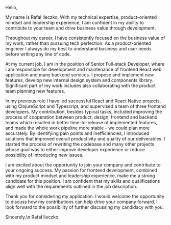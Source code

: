 Hello,

My name is Rafał Ileczko. With my technical expertise, product-oriented mindset and leadership experience, I am confident in my ability to contribute to your team and drive business value through development.

Throughout my career, I have consistently focused on the business value of my work, rather than pursuing tech perfection. As a product-oriented engineer I always do my best to understand business and user needs before writing any line of code.

At my current job. I am in the position of Senior Full-stack Developer, where I am responsible for development and maintenance of frontend React web application and many backend services. I propose and implement new features, develop new internal design system and components library. Significant part of my work includes also collaborating with the product team planning new features.

In my previous role I have led successful React and React Native projects, using ClojureScript and Typescript, and supervised a team of three frontend developers. My contribution, besides typical tasks, included improving the process of cooperation between product, design, frontend and backend teams which resulted in better time-to-release of implemented features, and made the whole work pipeline more stable - we could plan more accurately. By identifying pain points and inefficiencies, I introduced solutions that improved overall productivity and quality of our deliverables. I started the process of rewriting the codebase and many other projects whose goal was to either improve developer experience or reduce possibility of introducing new issues.

I am excited about the opportunity to join your company and contribute to your ongoing success. My passion for frontend development, combined with my product mindset and leadership experience, make me a strong candidate for this position. I am confident that my skills and qualifications align well with the requirements outlined in the job description.

Thank you for considering my application. I would welcome the opportunity to discuss how my contributions can help drive your company forward. I look forward to the possibility of further discussing my candidacy with you.

Sincerely,\n
Rafał Ileczko
